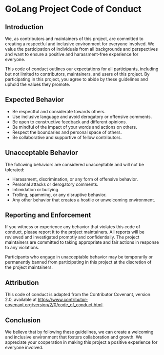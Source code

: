 # GoLang Project Code of Conduct

## Introduction

We, as contributors and maintainers of this project, are committed to creating a respectful and inclusive environment for everyone involved. We value the participation of individuals from all backgrounds and perspectives and want to ensure a positive and harassment-free experience for everyone.

This code of conduct outlines our expectations for all participants, including but not limited to contributors, maintainers, and users of this project. By participating in this project, you agree to abide by these guidelines and uphold the values they promote.

## Expected Behavior

- Be respectful and considerate towards others.
- Use inclusive language and avoid derogatory or offensive comments.
- Be open to constructive feedback and different opinions.
- Be mindful of the impact of your words and actions on others.
- Respect the boundaries and personal space of others.
- Be collaborative and supportive of fellow contributors.

## Unacceptable Behavior

The following behaviors are considered unacceptable and will not be tolerated:

- Harassment, discrimination, or any form of offensive behavior.
- Personal attacks or derogatory comments.
- Intimidation or bullying.
- Trolling, spamming, or any disruptive behavior.
- Any other behavior that creates a hostile or unwelcoming environment.

## Reporting and Enforcement

If you witness or experience any behavior that violates this code of conduct, please report it to the project maintainers. All reports will be reviewed and investigated promptly and confidentially. The project maintainers are committed to taking appropriate and fair actions in response to any violations.

Participants who engage in unacceptable behavior may be temporarily or permanently banned from participating in this project at the discretion of the project maintainers.

## Attribution

This code of conduct is adapted from the Contributor Covenant, version 2.0, available at https://www.contributor-covenant.org/version/2/0/code_of_conduct.html.

## Conclusion

We believe that by following these guidelines, we can create a welcoming and inclusive environment that fosters collaboration and growth. We appreciate your cooperation in making this project a positive experience for everyone involved.
